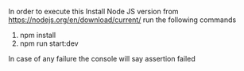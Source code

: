 In order to execute this
Install Node JS version from https://nodejs.org/en/download/current/
run the following commands

1. npm install
2. npm run start:dev 

In case of any failure the console will say assertion failed

